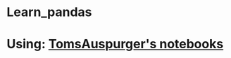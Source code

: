 # Learn_pandas
# Using: [TomsAuspurger's notebooks](https://github.com/TomAugspurger/PyDataSeattle/blob/master/notebooks/1.%20Basics.ipynb)
